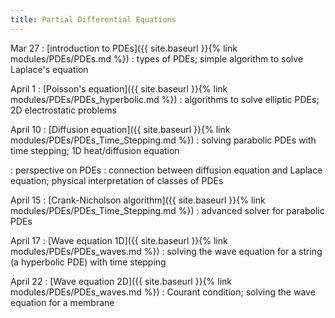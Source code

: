 ```yaml
---
title: Partial Differential Equations
---
```


Mar 27
: [introduction to PDEs]({{ site.baseurl }}{% link
  modules/PDEs/PDEs.md %})
  : types of PDEs; simple algorithm to solve Laplace's equation
  
April 1
: [Poisson's equation]({{ site.baseurl }}{% link
  modules/PDEs/PDEs_hyperbolic.md %})
  : algorithms to solve elliptic PDEs; 2D electrostatic problems
  

April 10
: [Diffusion equation]({{ site.baseurl }}{% link
  modules/PDEs/PDEs_Time_Stepping.md %})
  : solving parabolic PDEs with time stepping; 1D heat/diffusion equation

: perspective on PDEs
  : connection between diffusion equation and Laplace equation;
    physical interpretation of classes of PDEs

April 15
: [Crank-Nicholson algorithm]({{ site.baseurl }}{% link
  modules/PDEs/PDEs_Time_Stepping.md %})
  : advanced solver for parabolic PDEs
  
  
April 17
: [Wave equation 1D]({{ site.baseurl }}{% link
  modules/PDEs/PDEs_waves.md %})
  : solving the wave equation for a string (a hyperbolic PDE) with time stepping

April 22
: [Wave equation 2D]({{ site.baseurl }}{% link
  modules/PDEs/PDEs_waves.md %})
  : Courant condition; solving the wave equation for a membrane
